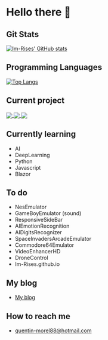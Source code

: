 # Hello there 👋

<!-- Docs for Readme APi display -->
<!-- https://github.com/anuraghazra/github-readme-stats -->

## Git Stats

[![Im-Rises' GitHub stats](https://github-readme-stats.vercel.app/api?username=Im-Rises&show_icons=true&count_private=true&theme=tokyonight)](https://github.com/Im-Rises)

## Programming Languages

[![Top Langs](https://github-readme-stats.vercel.app/api/top-langs/?username=Im-Rises&langs_count=10&hide=C,Objective-C,html&layout=compact&theme=tokyonight)](https://github.com/Im-Rises?tab=repositories)

## Current project

<a href="https://github.com/Im-Rises/NesEmulator">
  <img align="center" src="https://github-readme-stats.vercel.app/api/pin/?username=Im-Rises&repo=NesEmulator&theme=tokyonight" />
</a>
<a href="https://github.com/Im-Rises/ResponsiveSideBarNav">
  <img align="center" src="https://github-readme-stats.vercel.app/api/pin/?username=Im-Rises&repo=ResponsiveSideBarNav&theme=tokyonight" />
</a>

<a href="https://github.com/Im-Rises/AIDigitsRecognizer">
  <img align="center" src="https://github-readme-stats.vercel.app/api/pin/?username=Im-Rises&repo=AIDigitsRecognizer&theme=tokyonight" />
</a>
<!-- <a href="https://github.com/Im-Rises/AIEmotionRecognition">
  <img align="center" src="https://github-readme-stats.vercel.app/api/pin/?username=Im-Rises&repo=AIEmotionRecognition" />
</a> -->

<!-- - AIEmotionRecognition 🤔
- AIDigitsRecognizer
- NesEmulator 👾
- ResponsiveSideBar -->

## Currently learning

- AI
- DeepLearning
- Python
- Javascript
- Blazor

## To do

- NesEmulator
- GameBoyEmulator (sound)
- ResponsiveSideBar
- AIEmotionRecognition
- AIDigitsRecognizer
- SpaceInvadersArcadeEmulator
- Commodore64Emulator
- VideoEnhancerHD
- DroneControl
- Im-Rises.github.io

## My blog

- [My blog](https://im-rises.github.io)

## How to reach me

- quentin-morel88@hotmail.com

<!--
Here are some ideas to get you started:

- 🔭 I’m currently working on ...
- 🌱 I’m currently learning ...
- 👯 I’m looking to collaborate on ...
- 🤔 I’m looking for help with ...
- 💬 Ask me about ...
- 📫 How to reach me: ...
- 😄 Pronouns: ...
- ⚡ Fun fact: ...
-->
